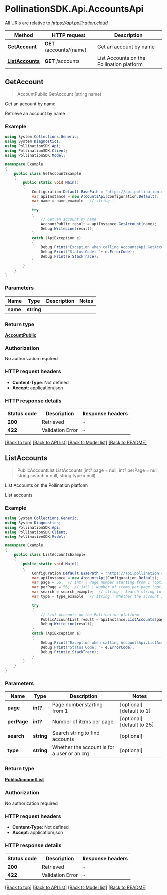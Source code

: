 # PollinationSDK.Api.AccountsApi

All URIs are relative to *https://api.pollination.cloud*

Method | HTTP request | Description
------------- | ------------- | -------------
[**GetAccount**](AccountsApi.md#getaccount) | **GET** /accounts/{name} | Get an account by name
[**ListAccounts**](AccountsApi.md#listaccounts) | **GET** /accounts | List Accounts on the Pollination platform



## GetAccount

> AccountPublic GetAccount (string name)

Get an account by name

Retrieve an account by name

### Example

```csharp
using System.Collections.Generic;
using System.Diagnostics;
using PollinationSDK.Api;
using PollinationSDK.Client;
using PollinationSDK.Model;

namespace Example
{
    public class GetAccountExample
    {
        public static void Main()
        {
            Configuration.Default.BasePath = "https://api.pollination.cloud";
            var apiInstance = new AccountsApi(Configuration.Default);
            var name = name_example;  // string | 

            try
            {
                // Get an account by name
                AccountPublic result = apiInstance.GetAccount(name);
                Debug.WriteLine(result);
            }
            catch (ApiException e)
            {
                Debug.Print("Exception when calling AccountsApi.GetAccount: " + e.Message );
                Debug.Print("Status Code: "+ e.ErrorCode);
                Debug.Print(e.StackTrace);
            }
        }
    }
}
```

### Parameters


Name | Type | Description  | Notes
------------- | ------------- | ------------- | -------------
 **name** | **string**|  | 

### Return type

[**AccountPublic**](AccountPublic.md)

### Authorization

No authorization required

### HTTP request headers

- **Content-Type**: Not defined
- **Accept**: application/json

### HTTP response details
| Status code | Description | Response headers |
|-------------|-------------|------------------|
| **200** | Retrieved |  -  |
| **422** | Validation Error |  -  |

[[Back to top]](#)
[[Back to API list]](../README.md#documentation-for-api-endpoints)
[[Back to Model list]](../README.md#documentation-for-models)
[[Back to README]](../README.md)


## ListAccounts

> PublicAccountList ListAccounts (int? page = null, int? perPage = null, string search = null, string type = null)

List Accounts on the Pollination platform

List accounts

### Example

```csharp
using System.Collections.Generic;
using System.Diagnostics;
using PollinationSDK.Api;
using PollinationSDK.Client;
using PollinationSDK.Model;

namespace Example
{
    public class ListAccountsExample
    {
        public static void Main()
        {
            Configuration.Default.BasePath = "https://api.pollination.cloud";
            var apiInstance = new AccountsApi(Configuration.Default);
            var page = 56;  // int? | Page number starting from 1 (optional)  (default to 1)
            var perPage = 56;  // int? | Number of items per page (optional)  (default to 25)
            var search = search_example;  // string | Search string to find accounts (optional) 
            var type = type_example;  // string | Whether the account is for a user or an org (optional) 

            try
            {
                // List Accounts on the Pollination platform
                PublicAccountList result = apiInstance.ListAccounts(page, perPage, search, type);
                Debug.WriteLine(result);
            }
            catch (ApiException e)
            {
                Debug.Print("Exception when calling AccountsApi.ListAccounts: " + e.Message );
                Debug.Print("Status Code: "+ e.ErrorCode);
                Debug.Print(e.StackTrace);
            }
        }
    }
}
```

### Parameters


Name | Type | Description  | Notes
------------- | ------------- | ------------- | -------------
 **page** | **int?**| Page number starting from 1 | [optional] [default to 1]
 **perPage** | **int?**| Number of items per page | [optional] [default to 25]
 **search** | **string**| Search string to find accounts | [optional] 
 **type** | **string**| Whether the account is for a user or an org | [optional] 

### Return type

[**PublicAccountList**](PublicAccountList.md)

### Authorization

No authorization required

### HTTP request headers

- **Content-Type**: Not defined
- **Accept**: application/json

### HTTP response details
| Status code | Description | Response headers |
|-------------|-------------|------------------|
| **200** | Retrieved |  -  |
| **422** | Validation Error |  -  |

[[Back to top]](#)
[[Back to API list]](../README.md#documentation-for-api-endpoints)
[[Back to Model list]](../README.md#documentation-for-models)
[[Back to README]](../README.md)

